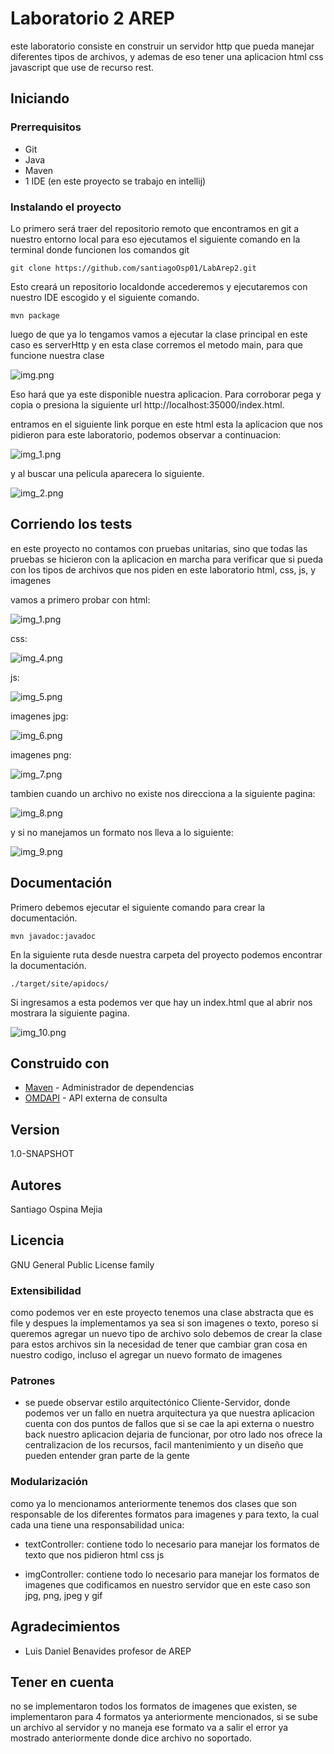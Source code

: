 # Laboratorio 2 AREP
este laboratorio consiste en construir un servidor http que pueda manejar
diferentes tipos de archivos, y ademas de eso tener una aplicacion html css javascript
que use de recurso rest.

## Iniciando

### Prerrequisitos

* Git
* Java
* Maven
* 1 IDE (en este proyecto se trabajo en intellij)

### Instalando el proyecto

Lo primero será traer del repositorio remoto que encontramos en git
a nuestro entorno local para eso ejecutamos el siguiente comando en
la terminal donde funcionen los comandos git

```
git clone https://github.com/santiagoOsp01/LabArep2.git
```

Esto creará un repositorio localdonde accederemos y ejecutaremos 
con nuestro IDE escogido y el siguiente comando.

```
mvn package
```

luego de que ya lo tengamos vamos a ejecutar la clase principal en este caso es serverHttp
y en esta clase corremos el metodo main, para que funcione nuestra clase

![img.png](img.png)

Eso hará que ya este disponible nuestra aplicacion. Para corroborar pega y copia o presiona
la siguiente url http://localhost:35000/index.html.

entramos en el siguiente link porque en este html esta la aplicacion que nos pidieron
para este laboratorio, podemos observar a continuacion:

![img_1.png](img_1.png)

y al buscar una pelicula aparecera lo siguiente.

![img_2.png](img_2.png)

## Corriendo los tests

en este proyecto no contamos con pruebas unitarias, sino que todas las pruebas
se hicieron con la aplicacion en marcha para verificar que si pueda con los
tipos de archivos que nos piden en este laboratorio html, css, js, y imagenes

vamos a primero probar con html:

![img_1.png](img_1.png)

css:

![img_4.png](img_4.png)

js:

![img_5.png](img_5.png)

imagenes jpg:

![img_6.png](img_6.png)

imagenes png:

![img_7.png](img_7.png)

tambien cuando un archivo no existe nos direcciona a la siguiente pagina:

![img_8.png](img_8.png)

y si no manejamos un formato nos lleva a lo siguiente:

![img_9.png](img_9.png)

## Documentación
Primero debemos ejecutar el siguiente comando para crear la documentación.
```
mvn javadoc:javadoc
```
En la siguiente ruta desde nuestra carpeta del proyecto podemos encontrar la documentación.

```
./target/site/apidocs/
```
Si ingresamos a esta podemos ver que hay un index.html que al abrir nos mostrara la siguiente pagina.

![img_10.png](img_10.png)

## Construido con

* [Maven](https://maven.apache.org/) - Administrador de dependencias
* [OMDAPI](https://www.omdbapi.com) - API externa de consulta

## Version

1.0-SNAPSHOT

## Autores

Santiago Ospina Mejia 

## Licencia

GNU General Public License family

### Extensibilidad

como podemos ver en este proyecto tenemos una clase abstracta que es file
y despues la implementamos ya sea si son imagenes o texto, poreso si queremos
agregar un nuevo tipo de archivo solo debemos de crear la clase para estos archivos
sin la necesidad de tener que cambiar gran cosa en nuestro codigo, incluso el agregar
un nuevo formato de imagenes

### Patrones

* se puede observar estilo arquitectónico Cliente-Servidor, donde podemos
ver un  fallo en nuetra arquitectura ya que nuestra aplicacion cuenta
con dos puntos de fallos que si se cae la api externa o nuestro back
nuestro aplicacion dejaria de funcionar, por otro lado nos ofrece la
centralizacion de los recursos, facil mantenimiento y un diseño que 
pueden entender gran parte de la gente

### Modularización
como ya lo mencionamos anteriormente tenemos dos clases que son responsable
de los diferentes formatos para imagenes y para texto, la cual cada una
tiene una responsabilidad unica:

* textController: contiene todo lo necesario para manejar los formatos de
texto que nos pidieron html css js

* imgController: contiene todo lo necesario para manejar los formatos de
  imagenes que codificamos en nuestro servidor que en este caso son 
  jpg, png, jpeg y gif
  


## Agradecimientos

* Luis Daniel Benavides profesor de AREP

## Tener en cuenta

no se implementaron todos los formatos de imagenes que existen, se implementaron
para 4 formatos ya anteriormente mencionados, si se sube un archivo al servidor
y no maneja ese formato va a salir el error ya mostrado anteriormente donde dice
archivo no soportado.
